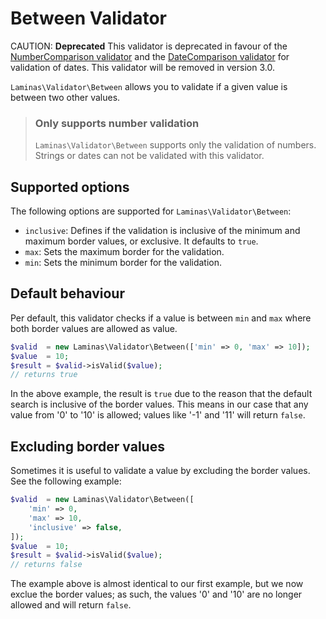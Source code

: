 # Between Validator

CAUTION: **Deprecated**
This validator is deprecated in favour of the [NumberComparison validator](number-comparison.md) and the [DateComparison validator](date-comparison.md) for validation of dates.
This validator will be removed in version 3.0.

`Laminas\Validator\Between` allows you to validate if a given value is between two
other values.

<!-- markdownlint-disable-next-line MD001 -->
> ### Only supports number validation
>
> `Laminas\Validator\Between` supports only the validation of numbers. Strings or
> dates can not be validated with this validator.

## Supported options

The following options are supported for `Laminas\Validator\Between`:

- `inclusive`: Defines if the validation is inclusive of the minimum and maximum
  border values, or exclusive. It defaults to `true`.
- `max`: Sets the maximum border for the validation.
- `min`: Sets the minimum border for the validation.

## Default behaviour

Per default, this validator checks if a value is between `min` and `max` where
both border values are allowed as value.

```php
$valid  = new Laminas\Validator\Between(['min' => 0, 'max' => 10]);
$value  = 10;
$result = $valid->isValid($value);
// returns true
```

In the above example, the result is `true` due to the reason that the default
search is inclusive of the border values. This means in our case that any value
from '0' to '10' is allowed; values like '-1' and '11' will return `false`.

## Excluding border values

Sometimes it is useful to validate a value by excluding the border values. See
the following example:

```php
$valid  = new Laminas\Validator\Between([
    'min' => 0,
    'max' => 10,
    'inclusive' => false,
]);
$value  = 10;
$result = $valid->isValid($value);
// returns false
```

The example above is almost identical to our first example, but we now exclue
the border values; as such, the values '0' and '10' are no longer allowed and
will return `false`.
